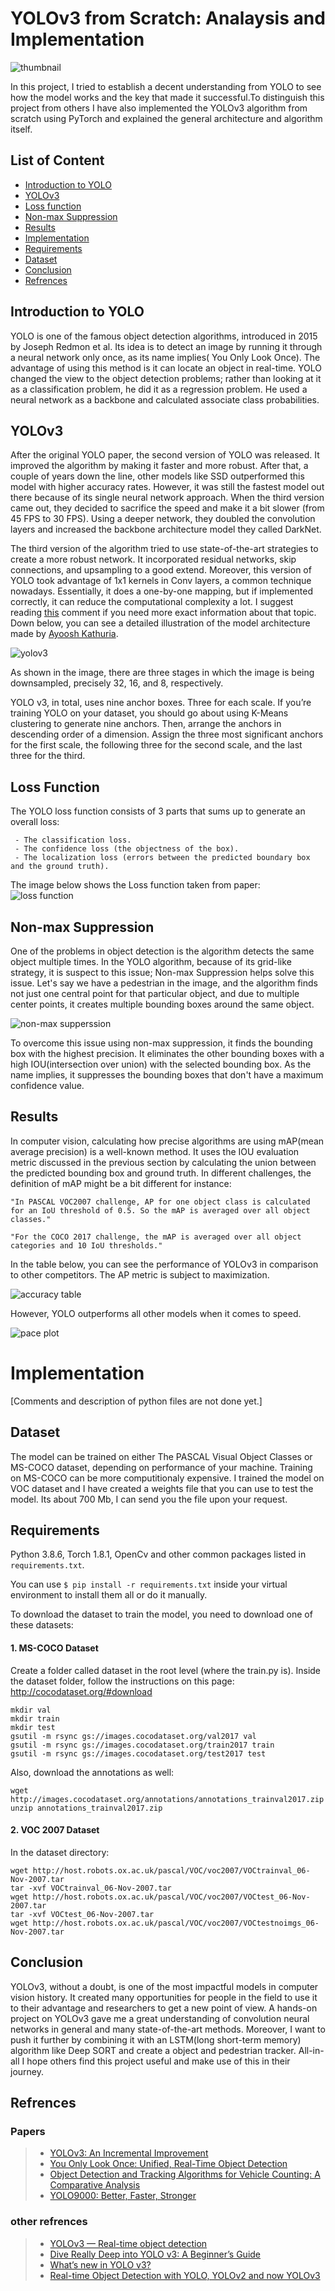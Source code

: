 # YOLOv3 from Scratch: Analaysis and Implementation
 
![thumbnail](images/thumb.jpg)


In this project, I tried to establish a decent understanding from YOLO to see how the model works and the key that made it successful.To distinguish this project from others I have also implemented the YOLOv3 algorithm from scratch using PyTorch and explained the general architecture and algorithm itself.

## List of Content

- [Introduction to YOLO](#introduction-to-yolo)
- [YOLOv3](#YOLOv3)
- [Loss function](#loss-function)
- [Non-max Suppression](#son-max-suppression)
- [Results](#results)
- [Implementation](#implementation)
- [Requirements](#requirements)
- [Dataset](#dataset)
- [Conclusion](#conclusion)
- [Refrences](#refrences)


## Introduction to YOLO

YOLO is one of the famous object detection algorithms, introduced in 2015 by Joseph Redmon et al. Its idea is to detect an image by running it through a neural network only once, as its name implies( You Only Look Once). The advantage of using this method is it can locate an object in real-time. YOLO changed the view to the object detection problems; rather than looking at it as a classification problem, he did it as a regression problem. He used a neural network as a backbone and calculated associate class probabilities.


## YOLOv3

After the original YOLO paper, the second version of YOLO was released. It improved the algorithm by making it faster and more robust. After that, a couple of years down the line, other models like SSD outperformed this model with higher accuracy rates. However, it was still the fastest model out there because of its single neural network approach. When the third version came out, they decided to sacrifice the speed and make it a bit slower (from 45 FPS to 30 FPS). Using a deeper network, they doubled the convolution layers and increased the backbone architecture model they called DarkNet.

The third version of the algorithm tried to use state-of-the-art strategies to create a more robust network. It incorporated residual networks, skip connections, and upsampling to a good extend. Moreover, this version of YOLO took advantage of 1x1 kernels in Conv layers, a common technique nowadays. Essentially, it does a one-by-one mapping, but if implemented correctly, it can reduce the computational complexity a lot. I suggest reading [this](https://stats.stackexchange.com/questions/194142/what-does-1x1-convolution-mean-in-a-neural-network) comment if you need more exact information about that topic. Down below, you can see a detailed illustration of the model architecture made by [Ayoosh Kathuria](https://medium.com/@ayoosh).

![yolov3](images/yolo3.png)

As shown in the image, there are three stages in which the image is being downsampled, precisely 32, 16, and 8, respectively.

YOLO v3, in total, uses nine anchor boxes. Three for each scale. If you’re training YOLO on your dataset, you should go about using K-Means clustering to generate nine anchors.
Then, arrange the anchors in descending order of a dimension. Assign the three most significant anchors for the first scale, the following three for the second scale, and the last three for the third.

## Loss Function

The YOLO loss function consists of 3 parts that sums up to generate an overall loss:

     - The classification loss.
     - The confidence loss (the objectness of the box).
     - The localization loss (errors between the predicted boundary box and the ground truth).

The image below shows the Loss function taken from paper: 
![loss function](images/loss.png)

## Non-max Suppression

One of the problems in object detection is the algorithm detects the same object multiple times. In the YOLO algorithm, because of its grid-like strategy, it is suspect to this issue; Non-max Suppression helps solve this issue.
Let's say we have a pedestrian in the image, and the algorithm finds not just one central point for that particular object, and due to multiple center points, it creates multiple bounding boxes around the same object.


![non-max supperssion](images/nonmax.jpg)


To overcome this issue using non-max suppression, it finds the bounding box with the highest precision. It eliminates the other bounding boxes with a high IOU(intersection over union) with the selected bounding box.
As the name implies, it suppresses the bounding boxes that don't have a maximum confidence value.


## Results

In computer vision, calculating how precise algorithms are using mAP(mean average precision) is a well-known method. It uses the IOU evaluation metric discussed in the previous section by calculating the union between the predicted bounding box and ground truth.
In different challenges, the definition of mAP might be a bit different for instance:
    
    "In PASCAL VOC2007 challenge, AP for one object class is calculated for an IoU threshold of 0.5. So the mAP is averaged over all object classes."
    
    "For the COCO 2017 challenge, the mAP is averaged over all object categories and 10 IoU thresholds."
    
In the table below, you can see the performance of YOLOv3 in comparison to other competitors. The AP metric is subject to maximization.


![accuracy table](images/chart.png)


However, YOLO outperforms all other models when it comes to speed.


![pace plot](images/plot.png)


# Implementation
[Comments and description of python files are not done yet.]

## Dataset

The model can be trained on either The PASCAL Visual Object Classes or MS-COCO dataset, depending on performance of your machine. Training on MS-COCO can be more computitionaly expensive. I trained the model on VOC dataset and I have  created a weights file that you can use to test the model. Its about 700 Mb, I can send you the file upon your request.

## Requirements


Python 3.8.6, Torch 1.8.1, OpenCv and other common packages listed in `requirements.txt`.

You can use `$ pip install -r requirements.txt` inside your virtual environment to install them all or do it manually.

To download the dataset to train the model, you need to download one of these datasets:

#### 1. MS-COCO Dataset

Create a folder called dataset in the root level (where the train.py is). Inside the dataset folder, follow the instructions on this page: http://cocodataset.org/#download

    mkdir val
    mkdir train
    mkdir test
    gsutil -m rsync gs://images.cocodataset.org/val2017 val
    gsutil -m rsync gs://images.cocodataset.org/train2017 train
    gsutil -m rsync gs://images.cocodataset.org/test2017 test
    
Also, download the annotations as well:

    wget http://images.cocodataset.org/annotations/annotations_trainval2017.zip
    unzip annotations_trainval2017.zip
    

#### 2. VOC 2007 Dataset

In the dataset directory:

    wget http://host.robots.ox.ac.uk/pascal/VOC/voc2007/VOCtrainval_06-Nov-2007.tar
    tar -xvf VOCtrainval_06-Nov-2007.tar
    wget http://host.robots.ox.ac.uk/pascal/VOC/voc2007/VOCtest_06-Nov-2007.tar
    tar -xvf VOCtest_06-Nov-2007.tar
    wget http://host.robots.ox.ac.uk/pascal/VOC/voc2007/VOCtestnoimgs_06-Nov-2007.tar


## Conclusion

YOLOv3, without a doubt, is one of the most impactful models in computer vision history. It created many opportunities for people in the field to use it to their advantage and researchers to get a new point of view. A hands-on project on YOLOv3 gave me a great understanding of convolution neural networks in general and many state-of-the-art methods. Moreover, I want to push it further by combining it with an LSTM(long short-term memory) algorithm like Deep SORT and create a object and pedestrian tracker. All-in-all I hope others find this project useful and make use of this in their journey. 

## Refrences

   ### Papers
   
> - [YOLOv3: An Incremental Improvement](https://arxiv.org/pdf/1804.02767)
> - [You Only Look Once: Unified, Real-Time Object Detection](https://arxiv.org/pdf/1506.02640)
> - [Object Detection and Tracking Algorithms for
Vehicle Counting: A Comparative Analysis](https://arxiv.org/ftp/arxiv/papers/2007/2007.16198.pdf)
> - [YOLO9000: Better, Faster, Stronger](https://arxiv.org/pdf/1612.08242)

  ### other refrences

> - [YOLOv3 — Real-time object detection](https://medium.com/analytics-vidhya/yolov3-real-time-object-detection-54e69037b6d0)
> - [Dive Really Deep into YOLO v3: A Beginner’s Guide](https://towardsdatascience.com/dive-really-deep-into-yolo-v3-a-beginners-guide-9e3d2666280e)
> - [What’s new in YOLO v3?](https://towardsdatascience.com/yolo-v3-object-detection-53fb7d3bfe6b)
> - [Real-time Object Detection with YOLO, YOLOv2 and now YOLOv3](https://jonathan-hui.medium.com/real-time-object-detection-with-yolo-yolov2-28b1b93e2088)